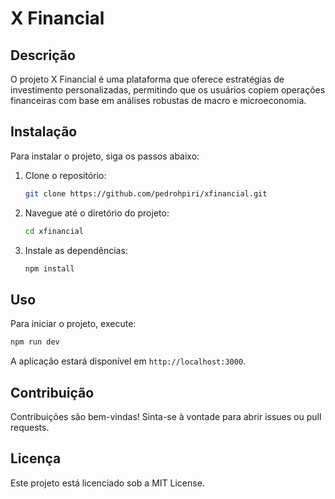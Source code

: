 # X Financial

## Descrição
O projeto X Financial é uma plataforma que oferece estratégias de investimento personalizadas, permitindo que os usuários copiem operações financeiras com base em análises robustas de macro e microeconomia.

## Instalação
Para instalar o projeto, siga os passos abaixo:

1. Clone o repositório:
   ```bash
   git clone https://github.com/pedrohpiri/xfinancial.git
   ```
2. Navegue até o diretório do projeto:
   ```bash
   cd xfinancial
   ```
3. Instale as dependências:
   ```bash
   npm install
   ```

## Uso
Para iniciar o projeto, execute:
```bash
npm run dev
```
A aplicação estará disponível em `http://localhost:3000`.

## Contribuição
Contribuições são bem-vindas! Sinta-se à vontade para abrir issues ou pull requests.

## Licença
Este projeto está licenciado sob a MIT License.
